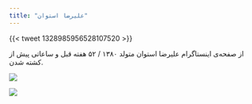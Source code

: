 ```yaml
---
title: "علیرضا استوان"
---
```


{{< tweet 1328985956528107520 >}}

از صفحه‌ی اینستاگرام علیرضا استوان متولد ۱۳۸۰ / ۵۲ هفته قبل و ساعاتی پیش از کشته شدن.

![](/uploads/aban98/alireza-ostovan/1.jpg)

![](/uploads/aban98/alireza-ostovan/2.jpg)
